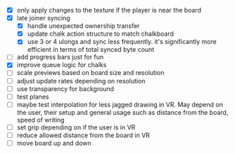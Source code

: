 
<!-- cSpell:ignore ulongs -->

- [x] only apply changes to the texture if the player is near the board
- [x] late joiner syncing
  - [x] handle unexpected ownership transfer
  - [x] update chalk action structure to match chalkboard
  - [x] use 3 or 4 ulongs and sync less frequently. it's significantly more efficient in terms of total synced byte count
- [ ] add progress bars just for fun
- [x] improve queue logic for chalks
- [ ] scale previews based on board size and resolution
- [ ] adjust update rates depending on resolution
- [ ] use transparency for background
- [ ] test planes
- [ ] maybe test interpolation for less jagged drawing in VR. May depend on the user, their setup and general usage such as distance from the board, speed of writing
- [ ] set grip depending on if the user is in VR
- [ ] reduce allowed distance from the board in VR
- [ ] move board up and down
